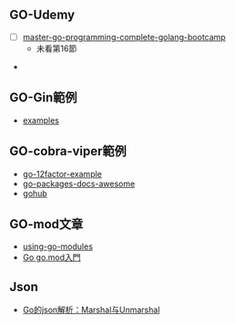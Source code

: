 ## GO-Udemy
*  [ ] [master-go-programming-complete-golang-bootcamp](https://www.udemy.com/course/master-go-programming-complete-golang-bootcamp/)
    *  未看第16節
*  

## GO-Gin範例
* [examples](https://github.com/gin-gonic/examples)

## GO-cobra-viper範例
* [go-12factor-example](https://github.com/utain/go-12factor-example)
* [go-packages-docs-awesome](https://github.com/shipengqi/go-packages-docs-awesome)
* [gohub](https://github.com/summerblue/gohub)

## GO-mod文章
* [using-go-modules](https://go.dev/blog/using-go-modules)
* [Go go.mod入門](https://tw511.com/a/01/30983.html)


## Json
* [Go的json解析：Marshal与Unmarshal](https://blog.csdn.net/zxy_666/article/details/80173288)

